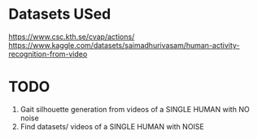 # Datasets USed
https://www.csc.kth.se/cvap/actions/ <br/>
https://www.kaggle.com/datasets/saimadhurivasam/human-activity-recognition-from-video

# TODO
1. Gait silhouette generation from videos of a SINGLE HUMAN with NO noise
2. Find datasets/ videos of a SINGLE HUMAN with NOISE
